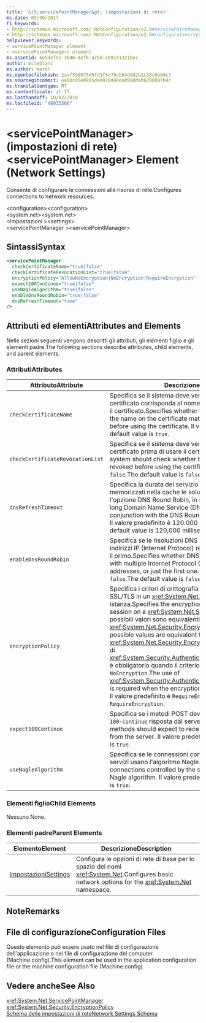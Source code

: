 ```yaml
---
title: '&lt;servicePointManager&gt; (impostazioni di rete)'
ms.date: 03/30/2017
f1_keywords:
- http://schemas.microsoft.com/.NetConfiguration/v2.0#servicePointManager
- http://schemas.microsoft.com/.NetConfiguration/v2.0#configuration/system.net/settings/servicePointManager
helpviewer_keywords:
- servicePointManager element
- <servicePointManager> element
ms.assetid: 6e5def51-3646-4ef6-a7bd-c69151321bec
author: mcleblanc
ms.author: markl
ms.openlocfilehash: 2aaf590975d9fd3f5d78cb64d8d2b1c38c0e8dc7
ms.sourcegitcommit: ea00c05e0995dae928d48ead99ddab6296097b4c
ms.translationtype: MT
ms.contentlocale: it-IT
ms.lasthandoff: 10/02/2018
ms.locfileid: "48033506"
---
```

# <a name="ltservicepointmanagergt-element-network-settings"></a><span data-ttu-id="fa220-102">&lt;servicePointManager&gt; (impostazioni di rete)</span><span class="sxs-lookup"><span data-stu-id="fa220-102">&lt;servicePointManager&gt; Element (Network Settings)</span></span>
<span data-ttu-id="fa220-103">Consente di configurare le connessioni alle risorse di rete.</span><span class="sxs-lookup"><span data-stu-id="fa220-103">Configures connections to network resources.</span></span>  
  
 <span data-ttu-id="fa220-104">\<configuration></span><span class="sxs-lookup"><span data-stu-id="fa220-104">\<configuration></span></span>  
<span data-ttu-id="fa220-105">\<system.net></span><span class="sxs-lookup"><span data-stu-id="fa220-105">\<system.net></span></span>  
<span data-ttu-id="fa220-106">\<Impostazioni ></span><span class="sxs-lookup"><span data-stu-id="fa220-106">\<settings></span></span>  
<span data-ttu-id="fa220-107">\<servicePointManager ></span><span class="sxs-lookup"><span data-stu-id="fa220-107">\<servicePointManager></span></span>  
  
## <a name="syntax"></a><span data-ttu-id="fa220-108">Sintassi</span><span class="sxs-lookup"><span data-stu-id="fa220-108">Syntax</span></span>  
  
```xml  
<servicePointManager  
  checkCertificateName="true|false"  
  checkCertificateRevocationList="true|false"  
  encryptionPolicy="AllowNoEncryption|NoEncryption|RequireEncryption"  
  expect100Continue="true|false"  
  useNagleAlgorithm="true|false"  
  enableDnsRoundRobin="true|false"  
  dnsRefreshTimeout="time"  
/>  
```  
  
## <a name="attributes-and-elements"></a><span data-ttu-id="fa220-109">Attributi ed elementi</span><span class="sxs-lookup"><span data-stu-id="fa220-109">Attributes and Elements</span></span>  
 <span data-ttu-id="fa220-110">Nelle sezioni seguenti vengono descritti gli attributi, gli elementi figlio e gli elementi padre.</span><span class="sxs-lookup"><span data-stu-id="fa220-110">The following sections describe attributes, child elements, and parent elements.</span></span>  
  
### <a name="attributes"></a><span data-ttu-id="fa220-111">Attributi</span><span class="sxs-lookup"><span data-stu-id="fa220-111">Attributes</span></span>  
  
|<span data-ttu-id="fa220-112">**Attributo**</span><span class="sxs-lookup"><span data-stu-id="fa220-112">**Attribute**</span></span>|<span data-ttu-id="fa220-113">**Descrizione**</span><span class="sxs-lookup"><span data-stu-id="fa220-113">**Description**</span></span>|  
|-------------------|---------------------|  
|`checkCertificateName`|<span data-ttu-id="fa220-114">Specifica se il sistema deve verificare che il nome del certificato corrisponda al nome host del server prima di usare il certificato.</span><span class="sxs-lookup"><span data-stu-id="fa220-114">Specifies whether the system should verify that the name on the certificate matches the server host name before using the certificate.</span></span> <span data-ttu-id="fa220-115">Il valore predefinito è `true`.</span><span class="sxs-lookup"><span data-stu-id="fa220-115">The default value is `true`.</span></span>|  
|`checkCertificateRevocationList`|<span data-ttu-id="fa220-116">Specifica se il sistema deve verificare se è stato revocato il certificato prima di usare il certificato.</span><span class="sxs-lookup"><span data-stu-id="fa220-116">Specifies whether the system should check whether the certificate has been revoked before using the certificate.</span></span> <span data-ttu-id="fa220-117">Il valore predefinito è `false`.</span><span class="sxs-lookup"><span data-stu-id="fa220-117">The default value is `false`.</span></span>|  
|`dnsRefreshTimeout`|<span data-ttu-id="fa220-118">Specifica la durata del servizio DNS (Domain Name) vengono memorizzati nella cache le soluzioni in combinazione con l'opzione DNS Round Robin, in millisecondi.</span><span class="sxs-lookup"><span data-stu-id="fa220-118">Specifies how long Domain Name Service (DNS) resolutions are cached in conjunction with the DNS Round Robin option, in milliseconds.</span></span> <span data-ttu-id="fa220-119">Il valore predefinito è 120.000 millisecondi (due minuti).</span><span class="sxs-lookup"><span data-stu-id="fa220-119">The default value is 120,000 milliseconds (two minutes).</span></span>|  
|`enableDnsRoundRobin`|<span data-ttu-id="fa220-120">Specifica se le risoluzioni DNS dell'host di nomi con più indirizzi IP (Internet Protocol) restituiti tutti gli indirizzi, o solo il primo.</span><span class="sxs-lookup"><span data-stu-id="fa220-120">Specifies whether DNS resolutions of host names with multiple Internet Protocol (IP) addresses return all the addresses, or just the first one.</span></span> <span data-ttu-id="fa220-121">Il valore predefinito è `false`.</span><span class="sxs-lookup"><span data-stu-id="fa220-121">The default value is `false`.</span></span>|  
|`encryptionPolicy`|<span data-ttu-id="fa220-122">Specifica i criteri di crittografia applicati a una sessione SSL/TLS in un <xref:System.Net.ServicePointManager> istanza.</span><span class="sxs-lookup"><span data-stu-id="fa220-122">Specifies the encryption policy applied to an SSL/TLS session on a <xref:System.Net.ServicePointManager> instance.</span></span> <span data-ttu-id="fa220-123">I possibili valori sono equivalenti ai valori per il <xref:System.Net.Security.EncryptionPolicy> enumerazione.</span><span class="sxs-lookup"><span data-stu-id="fa220-123">The possible values are equivalent to the values for the <xref:System.Net.Security.EncryptionPolicy> enumeration.</span></span> <span data-ttu-id="fa220-124">L'uso di <xref:System.Security.Authentication.CipherAlgorithmType.Null> è obbligatorio quando il criterio di crittografia è impostato su `NoEncryption`.</span><span class="sxs-lookup"><span data-stu-id="fa220-124">The use of <xref:System.Security.Authentication.CipherAlgorithmType.Null> is required when the encryption policy is set to `NoEncryption`.</span></span> <span data-ttu-id="fa220-125">Il valore predefinito è `RequireEncryption`.</span><span class="sxs-lookup"><span data-stu-id="fa220-125">The default value is `RequireEncryption`.</span></span>|  
|`expect100Continue`|<span data-ttu-id="fa220-126">Specifica se i metodi POST devono prevedere di ricevere un `100-continue` risposta dal server.</span><span class="sxs-lookup"><span data-stu-id="fa220-126">Specifies whether POST methods should expect to receive a `100-continue` response from the server.</span></span> <span data-ttu-id="fa220-127">Il valore predefinito è `true`.</span><span class="sxs-lookup"><span data-stu-id="fa220-127">The default value is `true`.</span></span>|  
|`useNagleAlgorithm`|<span data-ttu-id="fa220-128">Specifica se le connessioni controllate dal punto di Gestione servizi usano l'algoritmo Nagle.</span><span class="sxs-lookup"><span data-stu-id="fa220-128">Specifies whether connections controlled by the service point manager use the Nagle algorithm.</span></span> <span data-ttu-id="fa220-129">Il valore predefinito è `true`.</span><span class="sxs-lookup"><span data-stu-id="fa220-129">The default value is `true`.</span></span>|  
  
### <a name="child-elements"></a><span data-ttu-id="fa220-130">Elementi figlio</span><span class="sxs-lookup"><span data-stu-id="fa220-130">Child Elements</span></span>  
 <span data-ttu-id="fa220-131">Nessuno.</span><span class="sxs-lookup"><span data-stu-id="fa220-131">None.</span></span>  
  
### <a name="parent-elements"></a><span data-ttu-id="fa220-132">Elementi padre</span><span class="sxs-lookup"><span data-stu-id="fa220-132">Parent Elements</span></span>  
  
|<span data-ttu-id="fa220-133">**Elemento**</span><span class="sxs-lookup"><span data-stu-id="fa220-133">**Element**</span></span>|<span data-ttu-id="fa220-134">**Descrizione**</span><span class="sxs-lookup"><span data-stu-id="fa220-134">**Description**</span></span>|  
|-----------------|---------------------|  
|[<span data-ttu-id="fa220-135">Impostazioni</span><span class="sxs-lookup"><span data-stu-id="fa220-135">Settings</span></span>](../../../../../docs/framework/configure-apps/file-schema/network/settings-element-network-settings.md)|<span data-ttu-id="fa220-136">Configura le opzioni di rete di base per lo spazio dei nomi <xref:System.Net>.</span><span class="sxs-lookup"><span data-stu-id="fa220-136">Configures basic network options for the <xref:System.Net> namespace.</span></span>|  
  
## <a name="remarks"></a><span data-ttu-id="fa220-137">Note</span><span class="sxs-lookup"><span data-stu-id="fa220-137">Remarks</span></span>  
  
## <a name="configuration-files"></a><span data-ttu-id="fa220-138">File di configurazione</span><span class="sxs-lookup"><span data-stu-id="fa220-138">Configuration Files</span></span>  
 <span data-ttu-id="fa220-139">Questo elemento può essere usato nel file di configurazione dell'applicazione o nel file di configurazione del computer (Machine.config).</span><span class="sxs-lookup"><span data-stu-id="fa220-139">This element can be used in the application configuration file or the machine configuration file (Machine.config).</span></span>  
  
## <a name="see-also"></a><span data-ttu-id="fa220-140">Vedere anche</span><span class="sxs-lookup"><span data-stu-id="fa220-140">See Also</span></span>  
 <xref:System.Net.ServicePointManager>  
 <xref:System.Net.Security.EncryptionPolicy>  
 [<span data-ttu-id="fa220-141">Schema delle impostazioni di rete</span><span class="sxs-lookup"><span data-stu-id="fa220-141">Network Settings Schema</span></span>](../../../../../docs/framework/configure-apps/file-schema/network/index.md)
